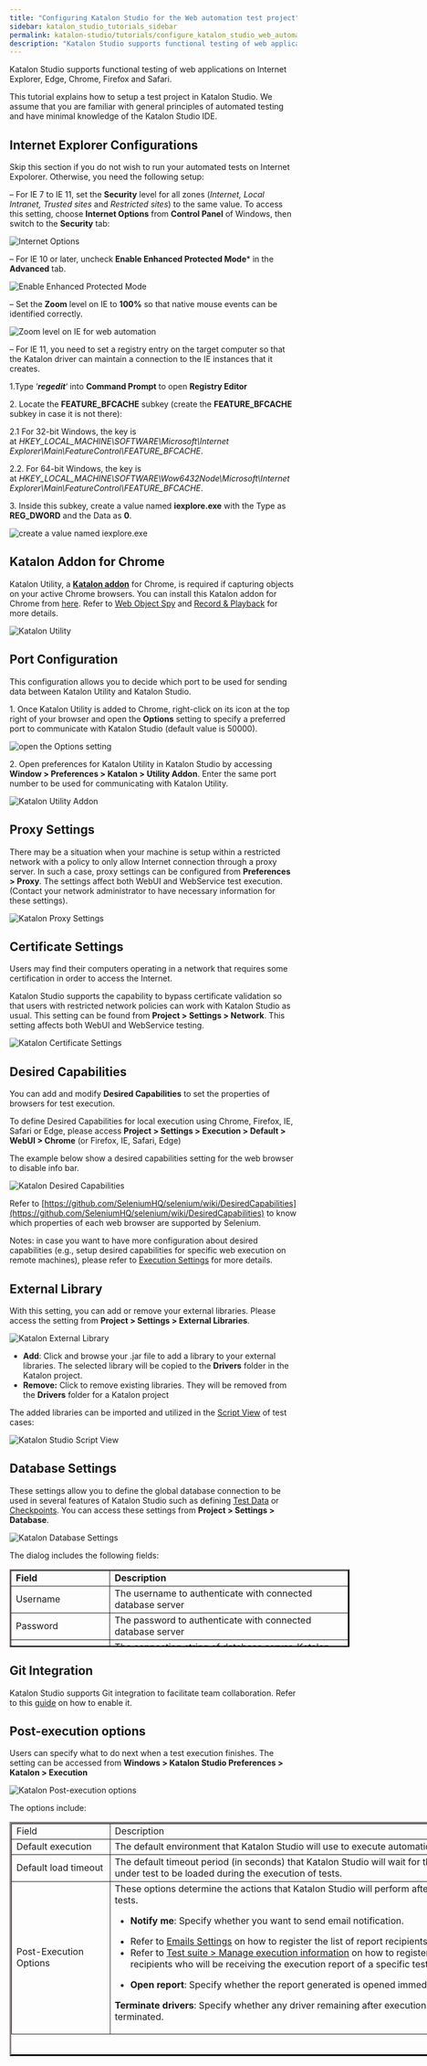 ```yaml
---
title: "Configuring Katalon Studio for the Web automation test project"
sidebar: katalon_studio_tutorials_sidebar
permalink: katalon-studio/tutorials/configure_katalon_studio_web_automation_test_project.html
description: "Katalon Studio supports functional testing of web applications on many browsers. This tutorial explains how to setup a test project in Katalon Studio."
---
```

Katalon Studio supports functional testing of web applications on Internet Explorer, Edge, Chrome, Firefox and Safari.  
  
This tutorial explains how to setup a test project in Katalon Studio. We assume that you are familiar with general principles of automated testing and have minimal knowledge of the Katalon Studio IDE.

Internet Explorer Configurations
--------------------------------

Skip this section if you do not wish to run your automated tests on Internet Expolorer. Otherwise, you need the following setup:

– For IE 7 to IE 11, set the **Security** level for all zones (_Internet, Local Intranet, Trusted sites_ and _Restricted sites_) to the same value. To access this setting, choose **Internet Options** from **Control Panel** of Windows, then switch to the **Security** tab:

![Internet Options](../../images/katalon-studio/tutorials/configure_katalon_studio_web_automation_test_project/1.-Katalon-Security.png)

– For IE 10 or later, uncheck **Enable Enhanced Protected Mode*** in the **Advanced** tab.

![Enable Enhanced Protected Mode](../../images/katalon-studio/tutorials/configure_katalon_studio_web_automation_test_project/2.-Katalon-Security.png)

– Set the **Zoom** level on IE to **100%** so that native mouse events can be identified correctly.

![Zoom level on IE for web automation](../../images/katalon-studio/tutorials/configure_katalon_studio_web_automation_test_project/3.-Katalon-IE.png)

– For IE 11, you need to set a registry entry on the target computer so that the Katalon driver can maintain a connection to the IE instances that it creates.

1.Type ‘**_regedit_**‘ into **Command Prompt** to open **Registry Editor**

2\. Locate the **FEATURE_BFCACHE** subkey (create the **FEATURE_BFCACHE** subkey in case it is not there):

2.1 For 32-bit Windows, the key is at _HKEY\_LOCAL\_MACHINE\\SOFTWARE\\Microsoft\\Internet Explorer\\Main\\FeatureControl\\FEATURE_BFCACHE_.

2.2. For 64-bit Windows, the key is at _HKEY\_LOCAL\_MACHINE\\SOFTWARE\\Wow6432Node\\Microsoft\\Internet Explorer\\Main\\FeatureControl\\FEATURE_BFCACHE_.

3\. Inside this subkey, create a value named **iexplore.exe** with the Type as **REG_DWORD** and the Data as **0**.

![create a value named iexplore.exe](../../images/katalon-studio/tutorials/configure_katalon_studio_web_automation_test_project/4.-Katalon-Reg_Dword.png)

Katalon Addon for Chrome
------------------------

Katalon Utility, a [**Katalon addon**](https://chrome.google.com/webstore/detail/katalon-utility/ljdobmomdgdljniojadhoplhkpialdid) for Chrome, is required if capturing objects on your active Chrome browsers. You can install this Katalon addon for Chrome from [here](https://chrome.google.com/webstore/detail/katalon-utility/ljdobmomdgdljniojadhoplhkpialdid). Refer to [Web Object Spy](https://docs.katalon.com/x/5BZO) and [Record & Playback](https://docs.katalon.com/x/RwnR) for more details.

![Katalon Utility](../../images/katalon-studio/tutorials/configure_katalon_studio_web_automation_test_project/5.-Katalon-Addon.png)

Port Configuration
------------------

This configuration allows you to decide which port to be used for sending data between Katalon Utility and Katalon Studio.

1. Once Katalon Utility is added to Chrome, right-click on its icon at the top right of your browser and open the **Options** setting to specify a preferred port to communicate with Katalon Studio (default value is 50000).

![open the Options setting](../../images/katalon-studio/tutorials/configure_katalon_studio_web_automation_test_project/6.Katalon-Utility.png)

2\. Open preferences for Katalon Utility in Katalon Studio by accessing **Window > Preferences > Katalon > Utility Addon**. Enter the same port number to be used for communicating with Katalon Utility.

![Katalon Utility Addon](../../images/katalon-studio/tutorials/configure_katalon_studio_web_automation_test_project/7.-Katalon-Utility-Addon.png)

Proxy Settings
--------------

There may be a situation when your machine is setup within a restricted network with a policy to only allow Internet connection through a proxy server. In such a case, proxy settings can be configured from **Preferences > Proxy**. The settings affect both WebUI and WebService test execution. (Contact your network administrator to have necessary information for these settings).

![Katalon Proxy Settings](../../images/katalon-studio/tutorials/configure_katalon_studio_web_automation_test_project/8.-Katalon-Proxy-Settings.png)

Certificate Settings
--------------------

Users may find their computers operating in a network that requires some certification in order to access the Internet.

Katalon Studio supports the capability to bypass certificate validation so that users with restricted network policies can work with Katalon Studio as usual. This setting can be found from **Project > Settings > Network**. This setting affects both WebUI and WebService testing.

![Katalon Certificate Settings](../../images/katalon-studio/tutorials/configure_katalon_studio_web_automation_test_project/9.-Katalon-Certificate-settings.png)

Desired Capabilities
--------------------

You can add and modify **Desired Capabilities** to set the properties of browsers for test execution.

To define Desired Capabilities for local execution using Chrome, Firefox, IE, Safari or Edge, please access **Project > Settings > Execution > Default > WebUI > Chrome** (or Firefox, IE, Safari, Edge)

The example below show a desired capabilities setting for the web browser to disable info bar.

![Katalon Desired Capabilities](../../images/katalon-studio/tutorials/configure_katalon_studio_web_automation_test_project/10.-Katalon-Desired-Capabilities.png)

Refer to [https://github.com/SeleniumHQ/selenium/wiki/DesiredCapabilities](https://github.com/SeleniumHQ/selenium/wiki/DesiredCapabilities) to know which properties of each web browser are supported by Selenium.

Notes: in case you want to have more configuration about desired capabilities (e.g., setup desired capabilities for specific web execution on remote machines), please refer to [Execution Settings](https://docs.katalon.com/display/KD/Execution+Settings#ExecutionSettings-CustomExecution) for more details.

External Library
----------------

With this setting, you can add or remove your external libraries. Please access the setting from **Project > Settings > External Libraries**.

![Katalon External Library](../../images/katalon-studio/tutorials/configure_katalon_studio_web_automation_test_project/11.-Katalon-External-Library.png)

*   **Add**: Click and browse your .jar file to add a library to your external libraries. The selected library will be copied to the **Drivers** folder in the Katalon project.
*   **Remove:** Click to remove existing libraries. They will be removed from the **Drivers** folder for a Katalon project

The added libraries can be imported and utilized in the [Script View](https://docs.katalon.com/x/Y4Iw) of test cases:

![Katalon Studio Script View](../../images/katalon-studio/tutorials/configure_katalon_studio_web_automation_test_project/12.-Katalon-Script-view.png)

Database Settings
-----------------

These settings allow you to define the global database connection to be used in several features of Katalon Studio such as defining [Test Data](https://docs.katalon.com/display/KD/Manage+Test+Data#ManageTestData-CreateaDatabaseData) or [Checkpoints](https://docs.katalon.com/display/KD/Manage+Checkpoint#ManageCheckpoint-CreateaDatabaseCheckpoint). You can access these settings from **Project > Settings > Database**.

![Katalon Database Settings](../../images/katalon-studio/tutorials/configure_katalon_studio_web_automation_test_project/13.-Katalon-Database.png)

The dialog includes the following fields:

<table style="height: 136px; width: 596px; border-color: #302828;" border="2"><tbody><tr><td style="width: 161px;"><strong>Field</strong></td><td style="width: 421px;"><strong>Description</strong></td></tr><tr><td style="width: 161px;"><span style="font-weight: 400;">Username</span></td><td style="width: 421px;"><span style="font-weight: 400;">The username to authenticate with connected database server</span></td></tr><tr><td style="width: 161px;"><span style="font-weight: 400;">Password</span></td><td style="width: 421px;"><span style="font-weight: 400;">The password to authenticate with connected database server</span></td></tr><tr><td style="width: 161px;"><span style="font-weight: 400;">Connection URL</span></td><td style="width: 421px;"><span style="font-weight: 400;">The connection string of database server. Katalon Studio supports following databases:</span><p></p><ul><li style="font-weight: 400;"><span style="font-weight: 400;">MySQL</span></li><li style="font-weight: 400;"><span style="font-weight: 400;">SQLServer</span></li><li style="font-weight: 400;"><span style="font-weight: 400;">Oracle</span></li><li style="font-weight: 400;"><span style="font-weight: 400;">Postgre</span></li></ul></td></tr></tbody></table>

Git Integration
---------------

Katalon Studio supports Git integration to facilitate team collaboration. Refer to this [guide](https://docs.katalon.com/display/KD/Git+Integration#GitIntegration-Configuration) on how to enable it.

Post-execution options
----------------------

Users can specify what to do next when a test execution finishes. The setting can be accessed from **Windows > Katalon Studio Preferences > Katalon > Execution**

![Katalon Post-execution options](../../images/katalon-studio/tutorials/configure_katalon_studio_web_automation_test_project/14.-Katalon-Post-execution.png)

The options include:

<table style="height: 410px; width: 870px; border-color: #383434;" border="3"><tbody><tr><td style="width: 159px;">Field</td><td style="width: 697px;">Description</td></tr><tr><td style="width: 159px;"><span style="font-weight: 400;">Default execution</span></td><td style="width: 697px;"><span style="font-weight: 400;">The default environment that Katalon Studio will use to execute automation test.</span></td></tr><tr><td style="width: 159px;"><span style="font-weight: 400;">Default load timeout</span></td><td style="width: 697px;"><span style="font-weight: 400;">The default timeout period (in seconds) that Katalon Studio will wait for the application under test to be loaded during the execution of tests.</span></td></tr><tr><td style="width: 159px;"><span style="font-weight: 400;">Post-Execution Options</span></td><td style="width: 697px;"><span style="font-weight: 400;">These options determine the actions that Katalon Studio will perform after executing tests.</span><p></p><ul><li style="font-weight: 400;"><b>Notify me</b><span style="font-weight: 400;">: Specify whether you want to send email notification.</span></li></ul><ul><li style="font-weight: 400;"><span style="font-weight: 400;">Refer to </span><span style="text-decoration: underline;"><a href="https://docs.katalon.com/display/KD/Emails+Settings"><span style="font-weight: 400;">Emails Settings</span></a></span><span style="font-weight: 400;"> on how to register the list of report recipients.</span></li><li style="font-weight: 400;"><span style="font-weight: 400;">Refer to </span><span style="text-decoration: underline;"><a href="https://docs.katalon.com/display/KD/Execute+a+test+suite#Executeatestsuite-Manageexecutioninformation"><span style="font-weight: 400;">Test suite &gt; Manage execution information</span></a></span><span style="font-weight: 400;"> on how to register a list of recipients who will be receiving the execution report of a specific test suite.</span></li></ul><ul><li style="font-weight: 400;"><b>Open report</b><span style="font-weight: 400;">: Specify whether the report generated is opened immediately.</span></li></ul><p><b>Terminate drivers</b><span style="font-weight: 400;">: Specify whether any driver remaining after execution will be terminated.</span></p></td></tr></tbody></table>